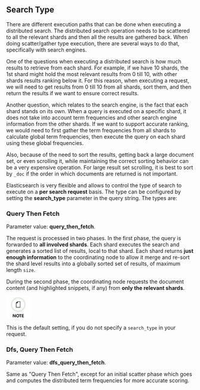 ## Search Type

There are different execution paths that can be done when executing a distributed search. The distributed search operation needs to be scattered to all the relevant shards and then all the results are gathered back. When doing scatter/gather type execution, there are several ways to do that, specifically with search engines.

One of the questions when executing a distributed search is how much results to retrieve from each shard. For example, if we have 10 shards, the 1st shard might hold the most relevant results from 0 till 10, with other shards results ranking below it. For this reason, when executing a request, we will need to get results from 0 till 10 from all shards, sort them, and then return the results if we want to ensure correct results.

Another question, which relates to the search engine, is the fact that each shard stands on its own. When a query is executed on a specific shard, it does not take into account term frequencies and other search engine information from the other shards. If we want to support accurate ranking, we would need to first gather the term frequencies from all shards to calculate global term frequencies, then execute the query on each shard using these global frequencies.

Also, because of the need to sort the results, getting back a large document set, or even scrolling it, while maintaining the correct sorting behavior can be a very expensive operation. For large result set scrolling, it is best to sort by `_doc` if the order in which documents are returned is not important.

Elasticsearch is very flexible and allows to control the type of search to execute on a **per search request** basis. The type can be configured by setting the **search_type** parameter in the query string. The types are:

### Query Then Fetch

Parameter value: **query_then_fetch**.

The request is processed in two phases. In the first phase, the query is forwarded to **all involved shards**. Each shard executes the search and generates a sorted list of results, local to that shard. Each shard returns **just enough information** to the coordinating node to allow it merge and re-sort the shard level results into a globally sorted set of results, of maximum length `size`.

During the second phase, the coordinating node requests the document content (and highlighted snippets, if any) from **only the relevant shards**.

![Note](images/icons/note.png)

This is the default setting, if you do not specify a `search_type` in your request.

### Dfs, Query Then Fetch

Parameter value: **dfs_query_then_fetch**.

Same as "Query Then Fetch", except for an initial scatter phase which goes and computes the distributed term frequencies for more accurate scoring.
